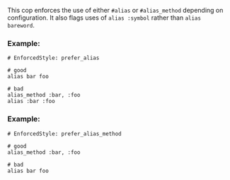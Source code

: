 This cop enforces the use of either `#alias` or `#alias_method`
depending on configuration.
It also flags uses of `alias :symbol` rather than `alias bareword`.

### Example:

    # EnforcedStyle: prefer_alias

    # good
    alias bar foo

    # bad
    alias_method :bar, :foo
    alias :bar :foo

### Example:

    # EnforcedStyle: prefer_alias_method

    # good
    alias_method :bar, :foo

    # bad
    alias bar foo